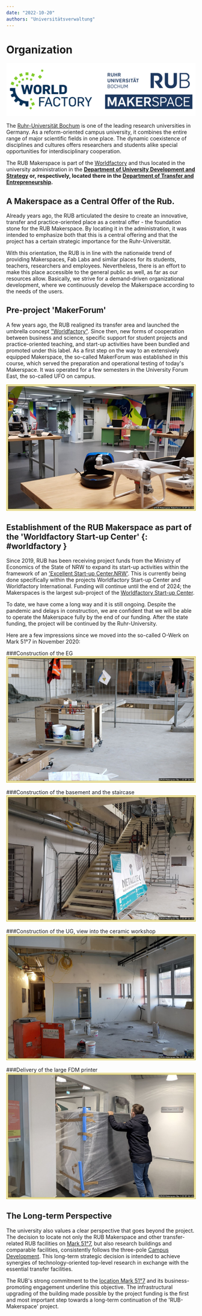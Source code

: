 ```yaml
---
date: "2022-10-20"  
authors: "Universitätsverwaltung"
---
```

# Organization

![Logos Worldfactory and Makerspace](medien/logo-wf-makerspace.png)

The [Ruhr-Universität Bochum](https://www.ruhr-uni-bochum.de/en) is one of the leading research universities in Germany. As a reform-oriented campus university, it combines the entire range of major scientific fields in one place. The dynamic coexistence of disciplines and cultures offers researchers and students alike special opportunities for interdisciplinary cooperation.  

The RUB Makerspace is part of the [Worldfactory](https://www.worldfactory.de/en/) and thus located in the university administration in the **[Department of University Development and Strategy](https://einrichtungen.ruhr-uni-bochum.de/en/department-1-university-development-and-strategy) or, respectively, located there in the [Department of Transfer and Entrepreneurship](https://einrichtungen.ruhr-uni-bochum.de/en/node/397).**

## A Makerspace as a Central Offer of the Rub.

Already years ago, the RUB articulated the desire to create an innovative, transfer and practice-oriented place as a central offer - the foundation stone for the RUB Makerspace. By locating it in the administration, it was intended to emphasize both that this is a central offering and that the project has a certain strategic importance for the Ruhr-Universität.  

With this orientation, the RUB is in line with the nationwide trend of providing Makerspaces, Fab Labs and similar places for its students, teachers, researchers and employees. Nevertheless, there is an effort to make this place accessible to the general public as well, as far as our resources allow. 
Basically, we strive for a demand-driven organizational development, where we continuously develop the Makerspace according to the needs of the users. 

## Pre-project 'MakerForum'

A few years ago, the RUB realigned its transfer area and launched the umbrella concept ["Worldfactory"](https://www.worldfactory.de/en/). Since then, new forms of cooperation between business and science, specific support for student projects and practice-oriented teaching, and start-up activities have been bundled and promoted under this label. As a first step on the way to an extensively equipped Makerspace, the so-called MakerForum was established in this course, which served the preparation and operational testing of today's Makerspace. It was operated for a few semesters in the University Forum East, the so-called UFO on campus.  

![A view into the old Makerforum. Various work tables can be seen. In the foreground is a small drone on a wooden table. A little further to the left is an electronics workstation with various measuring devices, microscope and extraction system. In the background of the photo, a small robot is sitting on a table. The walls are colorful.](medien/RUB-Makerspace_Makerforum_CC-BY-SA-40.jpg)


## Establishment of the RUB Makerspace as part of the 'Worldfactory Start-up Center' {: #worldfactory }

Since 2019, RUB has been receiving project funds from the Ministry of Economics of the State of NRW to expand its start-up activities within the framework of an ['Excellent Start-up Center.NRW'](https://www.exzellenz-start-up-center.nrw/). This is currently being done specifically within the projects Worldfactory Start-up Center and Worldfactory International. Funding will continue until the end of 2024; the Makerspaces is the largest sub-project of the [Worldfactory Start-up Center](https://www.worldfactory.de/en/).  

To date, we have come a long way and it is still ongoing. Despite the pandemic and delays in construction, we are confident that we will be able to operate the Makerspace fully by the end of our funding. After the state funding, the project will be continued by the Ruhr-University.

Here are a few impressions since we moved into the so-called O-Werk on Mark 51°7 in November 2020:

###Construction of the EG
![View of the entrance area of the ground floor, in the early stages of construction. The stairs to the basement are missing. Only a hole in the ground can be seen, which is closed off with construction fencing.](medien/RUB-Makerspace_bau1_CC-BY-SA-40.jpg)

###Construction of the basement and the staircase
![View from the basement up to the ground floor, after a basic framework of the stairs was built.](medien/RUB-Makerspace_bau2_CC-BY-SA-40.jpg)

###Construction of the UG, view into the ceramic workshop
![The UG under construction. View into the ceramic workshop. Floors, doors, interior windows, etc. are still missing.](medien/RUB-Makerspace_bau3_CC-BY-SA-40.jpg)

###Delivery of the large FDM printer
![Our largest FDM printer being pushed through the main entrance door of the Makerspace on the ground floor.](medien/RUB-Makerspace_bau4_CC-BY-SA-40.jpg)


## The Long-term Perspective

The university also values a clear perspective that goes beyond the project. The decision to locate not only the RUB Makerspace and other transfer-related RUB facilities on [Mark 51°7](https://www.mark51-7.de/), but also research buildings and comparable facilities, consistently follows the three-pole [Campus Development](https://uni.ruhr-uni-bochum.de/en/campus-development). This long-term strategic decision is intended to achieve synergies of technology-oriented top-level research in exchange with the essential transfer facilities.

The RUB's strong commitment to the [location Mark 51°7](https://www.mark51-7.de/en/) and its business-promoting engagement underline this objective. The infrastructural upgrading of the building made possible by the project funding is the first and most important step towards a long-term continuation of the 'RUB-Makerspace' project.